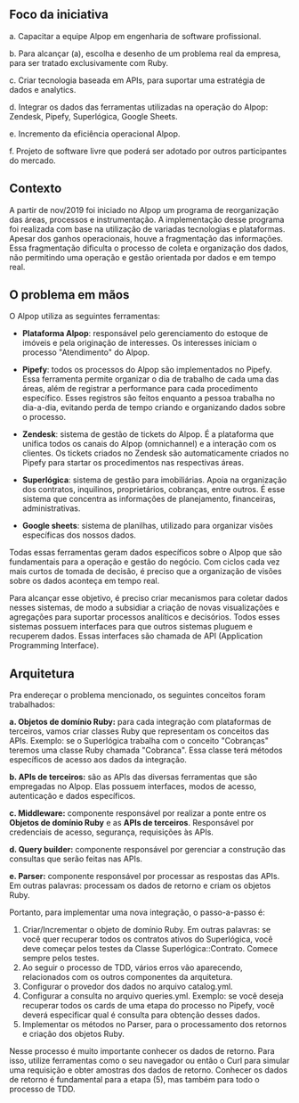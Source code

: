 ## Foco da iniciativa

a. Capacitar a equipe Alpop em engenharia de software profissional. 

b. Para alcançar (a), escolha e desenho de um problema real da empresa, para ser tratado exclusivamente com Ruby.

c. Criar tecnologia baseada em APIs, para suportar uma estratégia de dados e analytics.

d. Integrar os dados das ferramentas utilizadas na operação do Alpop: Zendesk, Pipefy, Superlógica, Google Sheets.

e. Incremento da eficiência operacional Alpop.

f. Projeto de software livre que poderá ser adotado por outros participantes do mercado.

## Contexto

A partir de nov/2019 foi iniciado no Alpop um programa de reorganização das áreas, processos e instrumentação. A implementação desse programa foi realizada com base na utilização de variadas tecnologias e plataformas. Apesar dos ganhos operacionais, houve a fragmentação das informações. Essa fragmentação dificulta o processo de coleta e organização dos dados, não permitindo uma operação e gestão orientada por dados e em tempo real.

## O problema em mãos

O Alpop utiliza as seguintes ferramentas:

- **Plataforma Alpop**: responsável pelo gerenciamento do estoque de imóveis e pela originação de interesses. Os interesses iniciam o processo "Atendimento" do Alpop.

- **Pipefy**: todos os processos do Alpop são implementados no Pipefy. Essa ferramenta permite organizar o dia de trabalho de cada uma das áreas, além de registrar a performance para cada procedimento específico. Esses registros são feitos enquanto a pessoa trabalha no dia-a-dia, evitando perda de tempo criando e organizando dados sobre o processo.

- **Zendesk**: sistema de gestão de tickets do Alpop. É a plataforma que unifica todos os canais do Alpop (omnichannel) e a interação com os clientes. Os tickets criados no Zendesk são automaticamente criados no Pipefy para startar os procedimentos nas respectivas áreas.

- **Superlógica**: sistema de gestão para imobiliárias. Apoia na organização dos contratos, inquilinos, proprietários, cobranças, entre outros. É esse sistema que concentra as informações de planejamento, financeiras, administrativas.

- **Google sheets**: sistema de planilhas, utilizado para organizar visões específicas dos nossos dados.

Todas essas ferramentas geram dados específicos sobre o Alpop que são fundamentais para a operação e gestão do negócio. Com ciclos cada vez mais curtos de tomada de decisão, é preciso que a organização de visões sobre os dados aconteça em tempo real.

Para alcançar esse objetivo, é preciso criar mecanismos para coletar dados nesses sistemas, de modo a subsidiar a criação de novas visualizações e agregações para suportar processos analíticos e decisórios. Todos esses sistemas possuem interfaces para que outros sistemas pluguem e recuperem dados. Essas interfaces são chamada de API (Application Programming Interface).

## Arquitetura

Pra endereçar o problema mencionado, os seguintes conceitos foram trabalhados:

**a. Objetos de domínio Ruby:** para cada integração com plataformas de terceiros, vamos criar classes Ruby que representam os conceitos das APIs. Exemplo: se o Superlógica trabalha com o conceito "Cobranças" teremos uma classe Ruby chamada "Cobranca". Essa classe terá métodos específicos de acesso aos dados da integração.

**b. APIs de terceiros:** são as APIs das diversas ferramentas que são empregadas no Alpop. Elas possuem interfaces, modos de acesso, autenticação e dados específicos.

**c. Middleware:** componente responsável por realizar a ponte entre os **Objetos de domínio Ruby** e as **APIs de terceiros**. Responsável por credenciais de acesso, segurança, requisições às APIs.

**d. Query builder:** componente responsável por gerenciar a construção das consultas que serão feitas nas APIs.

**e. Parser:** componente responsável por processar as respostas das APIs. Em outras palavras: processam os dados de retorno e criam os objetos Ruby.

Portanto, para implementar uma nova integração, o passo-a-passo é:

1. Criar/Incrementar o objeto de domínio Ruby. Em outras palavras: se você quer recuperar todos os contratos ativos do Superlógica, você deve começar pelos testes da Classe Superlógica::Contrato. Comece sempre pelos testes.
2. Ao seguir o processo de TDD, vários erros vão aparecendo, relacionados com os outros componentes da arquitetura.
3. Configurar o provedor dos dados no arquivo catalog.yml.
4. Configurar a consulta no arquivo queries.yml. Exemplo: se você deseja recuperar todos os cards de uma etapa do processo no Pipefy, você deverá especificar qual é consulta para obtenção desses dados.
5. Implementar os métodos no Parser, para o processamento dos retornos e criação dos objetos Ruby.

Nesse processo é muito importante conhecer os dados de retorno. Para isso, utilize ferramentas como o seu navegador ou então o Curl para simular uma requisição e obter amostras dos dados de retorno. Conhecer os dados de retorno é fundamental para a etapa (5), mas também para todo o processo de TDD.



























